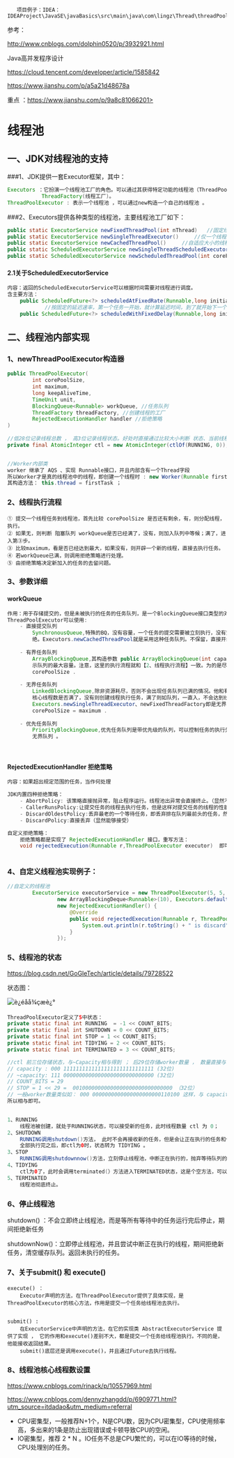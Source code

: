        项目例子：IDEA：IDEAProject\JavaSE\javaBasics\src\main\java\com\lingz\Thread\threadPool

参考：

http://www.cnblogs.com/dolphin0520/p/3932921.html

Java高并发程序设计

<https://cloud.tencent.com/developer/article/1585842>

<https://www.jianshu.com/p/a5a21d48678a>

重点  ：https://www.jianshu.com/p/9a8c81066201>

# 线程池

## 一、JDK对线程池的支持

###1、JDK提供一套Executor框架，其中：

```java
Executors ：它扮演一个线程池工厂的角色。可以通过其获得特定功能的线程池（ThreadPoolExecutor）、
		   ThreadFactory(线程工厂)。 
ThreadPoolExecutor : 表示一个线程池 ，可以通过new构造一个自己的线程池 。
```

###2、Executors提供各种类型的线程池，主要线程池工厂如下：

```java
public static ExecutorService newFixedThreadPool(int nThread)   //固定线程数的线程池
public static ExecutorService newSingleThreadExecutor() 	//仅一个线程数的线程池
public static ExecutorService newCachedThreadPool()		//自适应大小的线程池
public static ScheduledExecutorService newSingleThreadScheduledExecutor() //单线程的计时任务线程池
public static ScheduledExecutorService newScheduledThreadPool(int corePoolSize) //自定义大小的计时·· 
```

#### 2.1关于ScheduledExecutorService

```java
内容：返回的ScheduledExecutorService可以根据时间需要对线程进行调度。
含主要方法：
	public ScheduledFuture<?> scheduledAtFixedRate(Runnable,long initialDelay,long period,TimeUnit unit);
			//按固定的延迟速率，第一个任务一开始，就计算延迟时间，到了就开始下一个
	public ScheduledFuture<?> scheduledWithFixedDelay(Runnable,long initialDelay,long 				period,TimeUnit unit) ;	//按固定延迟时段。上一个任务结束后，才开始计时延迟，到了才开始下一个任务。
```



## 二、线程池内部实现

### 1、newThreadPoolExecutor构造器

```java
public ThreadPoolExecutor(
    	int corePoolSize,
    	int maximum,
    	long keepAliveTime,
    	TimeUnit unit,
    	BlockingQueue<Runnable> workQueue, //任务队列
    	ThreadFactory threadFactory, //创建线程的工厂
    	RejectedExecutionHandler handler //拒绝策略
)
    
//低28位记录线程总数 ， 高3位记录线程状态。好处时直接通过比较大小判断 状态、当前线程数
private final AtomicInteger ctl = new AtomicInteger(ctlOf(RUNNING, 0));


//Worker内部类
worker 继承了 AQS 、实现 Runnable接口，并且内部含有一个Thread字段
所以Worker才是真的线程池中的线程，即创建一个线程时 : new Worker(Runnable firstTask) ；
其构造方法： this.thread = firstTask ；
```



### 2、线程执行流程

```
① 提交一个线程任务到线程池，首先比较 corePoolSize 是否还有剩余，有，则分配线程，执行。
② 如果无，则判断 阻塞队列 workQueue是否已经满了，没有，则加入队列中等候；满了，进入第③步。
③ 比较maximum，看是否已经达到最大，如果没有，则开辟一个新的线程，直接去执行任务。
④ 若workQueue已满，则调用拒绝策略进行处理。
⑤ 由拒绝策略决定新加入的任务的去留问题。
```

### 3、参数详细

####   workQueue

```java
作用：用于存储提交的，但是未被执行的任务的任务队列，是一个BlockingQueue接口类型的对象。
ThreadPoolExecutor可以使用:
	- 直接提交队列
		SynchronousQueue,特殊的BQ，没有容量，一个任务的提交需要被立刻执行，没有空闲就创建线程，一旦达		到最大值，就执行拒绝策略RejectedExecutorHandler。此时，需要设置很大的maximum，否则很容易拒
		绝。Executors.newCachedThreadPool就是采用这种任务队列。不保留，直接开线程去执行任务。
		
	- 有界任务队列
		ArrayBlockingQueue,其构造参数 public ArrayBlockingQueue(int capacity) 带了一个容量，表
		示队列的最大容量。注意，这里的执行流程就和【2、线程执行流程】一致。为的是尽量将线程数量保持在
		corePoolSize .
        
	- 无界任务队列
		LinkedBlockingQueue,除非资源耗尽，否则不会出现任务队列已满的情况。他和有界有点区别，即，先判断
		核心线程数是否满了，没有则创建线程执行任务，满了则如队列，一直入，不会达到线程池最大线程的情况。
		Executors.newSingleThreadExecutor、newFixedThreadFactory即是无界队列，因为	
		corePoolSize = maximum .
		
	- 优先任务队列
		PriorityBlockingQueue,优先任务队列是带优先级的队列，可以控制任务的执行先后顺序，是特殊的，
		无界队列 。
```

​	

#### RejectedExecutionHandler 拒绝策略

```java
内容：如果超出规定范围的任务，当作何处理

JDK内置四种拒绝策略：
	- AbortPolicy: 该策略直接抛异常，阻止程序运行。线程池出异常会直接终止。（显然不妥）
	- CallerRunsPolicy:让提交任务的线程去执行任务，但是这样对提交任务的线程的性能影响很大。
	- DiscardOldestPolicy:丢弃最老的一个等待任务，即丢弃排在队列最前头的任务，然后插入新任务。(不妥)
	- DiscardPolicy:直接丢弃（显然能够接受）

自定义拒绝策略：
	拒绝策略都是实现了 RejectedExecutionHandler 接口，重写方法：
	void rejectedExecution(Runnable r,ThreadPoolExecutor executor)  即可。
		
```

### 4、自定义线程池实现例子：

```java
//自定义的线程池
        ExecutorService executorService = new ThreadPoolExecutor(5, 5, 0, TimeUnit.MILLISECONDS,
                new ArrayBlockingDeque<Runnable>(10), Executors.defaultThreadFactory(),
                new RejectedExecutionHandler() {
                    @Override
                    public void rejectedExecution(Runnable r, ThreadPoolExecutor executor) {
                        System.out.println(r.toString() + " is discard");
                    }  
                });
```





### 5、线程池的状态

https://blog.csdn.net/GoGleTech/article/details/79728522

状态图：

![è¿éåå¾çæè¿°](https://img-blog.csdn.net/20180328153220367?watermark/2/text/aHR0cDovL2Jsb2cuY3Nkbi5uZXQvR29HbGVUZWNo/font/5a6L5L2T/fontsize/400/fill/I0JBQkFCMA==/dissolve/70/gravity/SouthEast)

```java
ThreadPoolExecutor定义了5中状态：
private static final int RUNNING  = -1 << COUNT_BITS;
private static final int SHUTDOWN = 0 << COUNT_BITS;
private static final int STOP = 1 << COUNT_BITS;
private static final int TIDYING = 2 << COUNT_BITS;
private static final int TERMINATED = 3 << COUNT_BITS;

//ctl 前三位存储状态，与~Capacity相与得到 ； 后29位存储worker数量 ， 数量直接与 capacity相与
// capacity : 000 11111111111111111111111111111 (32位)
// ~capacity: 111 00000000000000000000000000000 (32位)
// COUNT_BITS = 29
// STOP = 1 << 29 =  00100000000000000000000000000000 （32位）
// 一般worker数量类似如： 000 0000000000000000000000110100 这样，与 capacity相与即可
所以相与即可。


1、RUNNING
	线程池被创建，就处于RUNNING状态，可以接受新的任务，此时线程数量 ctl 为 0；
2、SHUTDOWN
	RUNNING调用shutdown()方法， 此时不会再接收新的任务，但是会让正在执行的任务和任务队列里的任务都执行完。
	全部执行完之后，即ctl为0时，状态转为 TIDYING 。
3、STOP
	RUNNING调用shutdownnow()方法，立刻停止线程池，中断正在执行的，抛弃等待队列的。当ctl为0时，进入TIDYING	  状态。
4、TIDYING
	ctl为0了，此时会调用terminated(）方法进入TERMINATED状态，这是个空方法，可以重写添加额外操作
5、TERMINATED
	线程池彻底终止。
```



### 6、停止线程池

shutdown() ：不会立即终止线程池，而是等所有等待中的任务运行完后停止，期间拒绝新任务

shutdownNow()：立即停止线程池，并且尝试中断正在执行的线程，期间拒绝新任务，清空缓存队列。返回未执行的任务。



### 7、关于submit() 和 execute()

```
execute() ：
	Executor声明的方法，在ThreadPoolExecutor提供了具体实现，是ThreadPoolExecutor的核心方法，作用是提交一个任务给线程池去执行。
	
	
submit() :
	在ExecutorService中声明的方法，在它的实现类 AbstractExecutorService 提供了实现 ， 它的作用和execute()差别不大，都是提交一个任务给线程池执行。不同的是，他能接收返回结果。
	submit()底层还是调用execute()，并且通过Future去执行线程。
```



### 8、线程池核心线程数设置

https://www.cnblogs.com/rinack/p/10557969.html

https://www.cnblogs.com/dennyzhangdd/p/6909771.html?utm_source=itdadao&utm_medium=referral

- CPU密集型，一般推荐N+1个，N是CPU数，因为CPU密集型，CPU使用频率高，多出来的1条是防止出现错误或卡顿导致CPU的空闲。
- IO密集型，推荐 2  * N 。IO任务不总是CPU繁忙的，可以在IO等待的时候，CPU处理别的任务。





